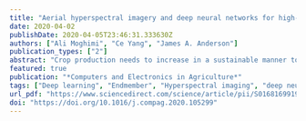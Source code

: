 ```yaml
---
title: "Aerial hyperspectral imagery and deep neural networks for high-throughput yield phenotyping in wheat"
date: 2020-04-02
publishDate: 2020-04-05T23:46:31.333630Z
authors: ["Ali Moghimi", "Ce Yang", "James A. Anderson"]
publication_types: ["2"]
abstract: "Crop production needs to increase in a sustainable manner to meet the growing global demand for food. To identify crop varieties with high yield potential, plant scientists and breeders evaluate the performance of hundreds of lines in multiple locations over several years. To facilitate the process of selecting advanced varieties, an automated framework was developed in this study. A hyperspectral camera was mounted on an unmanned aerial vehicle to collect aerial imagery with high spatial and spectral resolution. Aerial images were captured in two consecutive growing seasons from three experimental yield fields composed of hundreds experimental plots (1x2.4 meter), each contained a single wheat line. The grain of more than thousand wheat plots was harvested by a combine, weighed, and recorded as the ground truth data. To leverage the high spatial resolution and investigate the yield variation within the plots, images of plots were divided into sub-plots by integrating image processing techniques and spectral mixture analysis with the expert domain knowledge. Afterwards, the sub-plot dataset was divided into train, validation, and test sets using stratified sampling. Subsequent to extracting features from each sub-plot, deep neural networks were trained for yield estimation. The coefficient of determination for predicting the yield of the test dataset at sub-plot scale was 0.79 with root mean square error of 5.90 grams. In addition to providing insights into yield variation at sub-plot scale, the proposed framework can facilitate the process of high-throughput yield phenotyping as a valuable decision support tool. It offers the possibility of (i) remote visual inspection of the plots, (ii) studying the effect of crop density on yield, and (iii) optimizing plot size to investigate more lines in a dedicated field each year."
featured: true
publication: "*Computers and Electronics in Agriculture*"
tags: ["Deep learning", "Endmember", "Hyperspectral imaging", "deep neural network", "Phenotyping", "UAV", "Unmixing", "Yield"]
url_pdf: "https://www.sciencedirect.com/science/article/pii/S0168169919320721?via%3Dihub"
doi: "https://doi.org/10.1016/j.compag.2020.105299"
---
```

